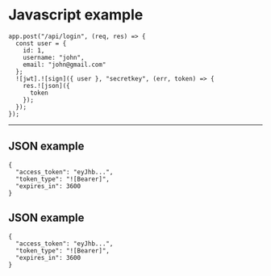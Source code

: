 # Javascript example

```javascript?test
app.post("/api/login", (req, res) => {
  const user = {
    id: 1,
    username: "john",
    email: "john@gmail.com"
  };
  ![jwt].![sign]({ user }, "secretkey", (err, token) => {
    res.![json]({
      token
    });
  });
});
```

---

## JSON example

```json?test
{
  "access_token": "eyJhb...",
  "token_type": "![Bearer]",
  "expires_in": 3600
}
```

## JSON example

```json?test
{
  "access_token": "eyJhb...",
  "token_type": "![Bearer]",
  "expires_in": 3600
}
```

